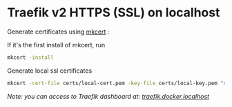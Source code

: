 # Traefik v2 HTTPS (SSL) on localhost

Generate certificates using [mkcert](https://github.com/FiloSottile/mkcert) :

If it's the first install of mkcert, run
```bash
mkcert -install
```

Generate local ssl certificates
```bash
mkcert -cert-file certs/local-cert.pem -key-file certs/local-key.pem "docker.localhost" "*.docker.localhost" "domain.local" "*.domain.local"
```

*Note: you can access to Traefik dashboard at: [traefik.docker.localhost](https://traefik.docker.localhost)*
